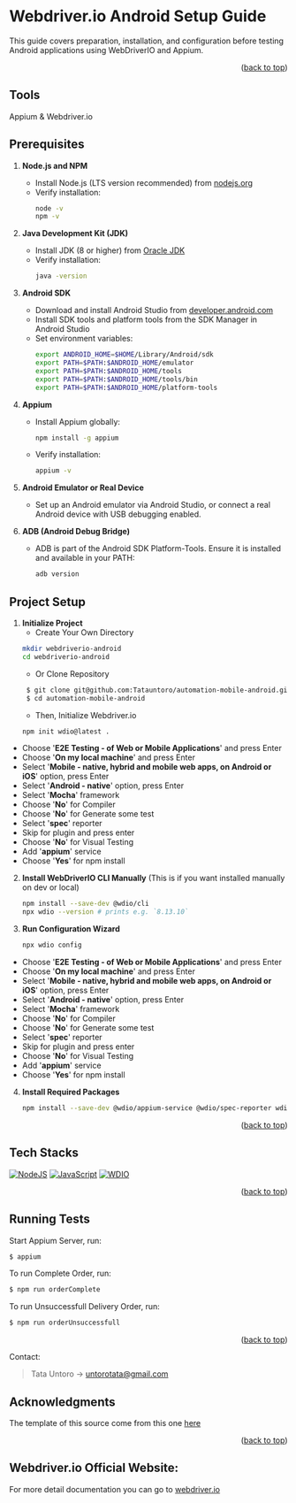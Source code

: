 # Webdriver.io Android Setup Guide

This guide covers preparation, installation, and configuration before testing Android applications using WebDriverIO and Appium.
<p align="right">(<a href="#top">back to top</a>)</p>

## Tools
Appium & Webdriver.io

## Prerequisites
1. **Node.js and NPM**
   - Install Node.js (LTS version recommended) from [nodejs.org](https://nodejs.org/)
   - Verify installation:
     ```sh
     node -v
     npm -v
     ```

2. **Java Development Kit (JDK)**
   - Install JDK (8 or higher) from [Oracle JDK](https://www.oracle.com/java/technologies/javase-downloads.html)
   - Verify installation:
     ```sh
     java -version
     ```

3. **Android SDK**
   - Download and install Android Studio from [developer.android.com](https://developer.android.com/studio)
   - Install SDK tools and platform tools from the SDK Manager in Android Studio
   - Set environment variables:
     ```sh
     export ANDROID_HOME=$HOME/Library/Android/sdk
     export PATH=$PATH:$ANDROID_HOME/emulator
     export PATH=$PATH:$ANDROID_HOME/tools
     export PATH=$PATH:$ANDROID_HOME/tools/bin
     export PATH=$PATH:$ANDROID_HOME/platform-tools
     ```

4. **Appium**
   - Install Appium globally:
     ```sh
     npm install -g appium
     ```
   - Verify installation:
     ```sh
     appium -v
     ```

5. **Android Emulator or Real Device**
   - Set up an Android emulator via Android Studio, or connect a real Android device with USB debugging enabled.

6. **ADB (Android Debug Bridge)**
   - ADB is part of the Android SDK Platform-Tools. Ensure it is installed and available in your PATH:
     ```sh
     adb version
     ```

## Project Setup

1. **Initialize Project**
   - Create Your Own Directory
   ```sh
   mkdir webdriverio-android
   cd webdriverio-android
   ```
   - Or Clone Repository
   ```sh
    $ git clone git@github.com:Tatauntoro/automation-mobile-android.git
    $ cd automation-mobile-android
    ```
   - Then, Initialize Webdriver.io
    ```sh
    npm init wdio@latest .
    ```

- Choose '**E2E Testing - of Web or Mobile Applications**' and press Enter
- Choose '**On my local machine**' and press Enter
- Select '**Mobile - native, hybrid and mobile web apps, on Android or iOS**' option, press Enter
- Select '**Android - native**' option, press Enter
- Select '**Mocha**' framework
- Choose '**No**' for Compiler
- Choose '**No**' for Generate some test
- Select '**spec**' reporter
- Skip for plugin and press enter
- Choose '**No**' for Visual Testing
- Add '**appium**' service
- Choose '**Yes**' for npm install


2. **Install WebDriverIO CLI Manually**
    (This is if you want installed manually on dev or local)
    ```sh
   npm install --save-dev @wdio/cli
   npx wdio --version # prints e.g. `8.13.10`
    ```

3. **Run Configuration Wizard**
    ```sh
   npx wdio config
    ```
- Choose '**E2E Testing - of Web or Mobile Applications**' and press Enter
- Choose '**On my local machine**' and press Enter
- Select '**Mobile - native, hybrid and mobile web apps, on Android or iOS**' option, press Enter
- Select '**Android - native**' option, press Enter
- Select '**Mocha**' framework
- Choose '**No**' for Compiler
- Choose '**No**' for Generate some test
- Select '**spec**' reporter
- Skip for plugin and press enter
- Choose '**No**' for Visual Testing
- Add '**appium**' service
- Choose '**Yes**' for npm install

4. **Install Required Packages**
    ```sh
    npm install --save-dev @wdio/appium-service @wdio/spec-reporter wdio-mocha-framework
    ```


<p align="right">(<a href="#top">back to top</a>)</p>

<!-- TECH STACKS -->

## Tech Stacks

[![NodeJS][NodeJS]][NodeJS-url]
[![JavaScript][JavaScript]][JavaScript-url]
[![WDIO][WDIO]][WDIO-url]

<p align="right">(<a href="#top">back to top</a>)</p>

<!-- RUNNING API AUTOMATION TESTS -->

## Running Tests

Start Appium Server, run:

```sh
$ appium
```

To run Complete Order, run:

```sh
$ npm run orderComplete
```

To run Unsuccessfull Delivery Order, run:

```sh
$ npm run orderUnsuccessfull
```

<p align="right">(<a href="#top">back to top</a>)</p>

<!-- CONTACT -->

Contact:

> Tata Untoro -> untorotata@gmail.com

## Acknowledgments

The template of this source come from this one [here](https://github.com/othneildrew/Best-README-Template)

<p align="right">(<a href="#top">back to top</a>)</p>

<!-- MARKDOWN LINKS & IMAGES -->
<!-- https://www.markdownguide.org/basic-syntax/#reference-style-links -->

[JavaScript-url]: https://js.org/
[NodeJS-url]: https://nodejs.org/
[WDIO-url]: https://webdriver.io/
[JavaScript]: https://img.shields.io/badge/JavaScript-F7DF1E?style=for-the-badge&logo=javascript&logoColor=black
[NodeJS]: https://img.shields.io/badge/Node.js-339933.svg?style=for-the-badge&logo=nodedotjs&logoColor=white
[WDIO]: https://img.shields.io/badge/-webdriverio-FF5733.svg?style=for-the-badge&logo=webdriverio&logoColor=white

<!-- CONTACT -->

## Webdriver.io Official Website:

For more detail documentation you can go to [webdriver.io](https://webdriver.io/docs/gettingstarted)


